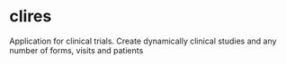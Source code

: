 clires
======

Application for clinical trials. Create dynamically clinical studies and any number of forms, visits and patients
